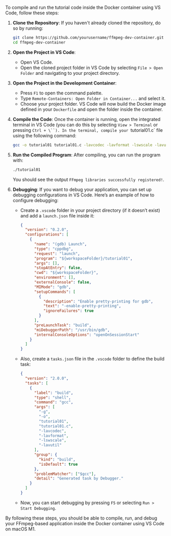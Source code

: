 To compile and run the tutorial code inside the Docker container using VS Code, follow these steps:

1. **Clone the Repository**:
   If you haven't already cloned the repository, do so by running:
   ```sh
   git clone https://github.com/yourusername/ffmpeg-dev-container.git
   cd ffmpeg-dev-container
   ```

2. **Open the Project in VS Code**:
   - Open VS Code.
   - Open the cloned project folder in VS Code by selecting `File > Open Folder` and navigating to your project directory.

3. **Open the Project in the Development Container**:
   - Press `F1` to open the command palette.
   - Type `Remote-Containers: Open Folder in Container...` and select it.
   - Choose your project folder. VS Code will now build the Docker image defined in your `Dockerfile` and open the folder inside the container.

4. **Compile the Code**:
   Once the container is running, open the integrated terminal in VS Code (you can do this by selecting `View > Terminal` or pressing `Ctrl + \``).
   In the terminal, compile your `tutorial01.c` file using the following command:
   ```sh
   gcc -o tutorial01 tutorial01.c -lavcodec -lavformat -lswscale -lavutil
   ```

5. **Run the Compiled Program**:
   After compiling, you can run the program with:
   ```sh
   ./tutorial01
   ```

   You should see the output `FFmpeg libraries successfully registered!`.

6. **Debugging**:
   If you want to debug your application, you can set up debugging configurations in VS Code. Here’s an example of how to configure debugging:

   - Create a `.vscode` folder in your project directory (if it doesn’t exist) and add a `launch.json` file inside it:
     ```json
     {
       "version": "0.2.0",
       "configurations": [
         {
           "name": "(gdb) Launch",
           "type": "cppdbg",
           "request": "launch",
           "program": "${workspaceFolder}/tutorial01",
           "args": [],
           "stopAtEntry": false,
           "cwd": "${workspaceFolder}",
           "environment": [],
           "externalConsole": false,
           "MIMode": "gdb",
           "setupCommands": [
             {
               "description": "Enable pretty-printing for gdb",
               "text": "-enable-pretty-printing",
               "ignoreFailures": true
             }
           ],
           "preLaunchTask": "build",
           "miDebuggerPath": "/usr/bin/gdb",
           "internalConsoleOptions": "openOnSessionStart"
         }
       ]
     }
     ```

   - Also, create a `tasks.json` file in the `.vscode` folder to define the build task:
     ```json
     {
       "version": "2.0.0",
       "tasks": [
         {
           "label": "build",
           "type": "shell",
           "command": "gcc",
           "args": [
             "-g",
             "-o",
             "tutorial01",
             "tutorial01.c",
             "-lavcodec",
             "-lavformat",
             "-lswscale",
             "-lavutil"
           ],
           "group": {
             "kind": "build",
             "isDefault": true
           },
           "problemMatcher": ["$gcc"],
           "detail": "Generated task by Debugger."
         }
       ]
     }
     ```

   - Now, you can start debugging by pressing `F5` or selecting `Run > Start Debugging`.

By following these steps, you should be able to compile, run, and debug your FFmpeg-based application inside the Docker container using VS Code on macOS M1.